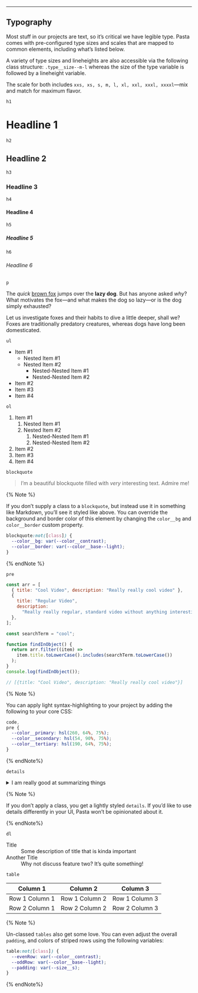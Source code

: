 ---

## Typography

Most stuff in our projects are text, so it’s critical we have legible type. Pasta comes with pre-configured type sizes and scales that are mapped to common elements, including what’s listed below.

A variety of type sizes and lineheights are also accessible via the following class structure: `.type__size--m-l` whereas the size of the type variable is followed by a lineheight variable.

The scale for both includes `xxs, xs, s, m, l, xl, xxl, xxxl, xxxxl`—mix and match for maximum flavor.

`h1`

# Headline 1

`h2`

## Headline 2

`h3`

### Headline 3

`h4`

#### Headline 4

`h5`

##### Headline 5

`h6`

###### Headline 6

`p`

The _quick_ [brown fox](https://en.wikipedia.org/wiki/The_quick_brown_fox_jumps_over_the_lazy_dog) jumps over the **lazy dog**. But has anyone asked _why_? What motivates the fox—and what makes the dog so lazy—or is the dog simply exhausted?

Let us investigate foxes and their habits to dive a little deeper, shall we? Foxes are traditionally predatory creatures, whereas dogs have long been domesticated.

`ul`

- Item #1
  - Nested Item #1
  - Nested Item #2
    - Nested-Nested Item #1
    - Nested-Nested Item #2
- Item #2
- Item #3
- Item #4

`ol`

1. Item #1
   1. Nested Item #1
   2. Nested Item #2
      1. Nested-Nested Item #1
      2. Nested-Nested Item #2
2. Item #2
3. Item #3
4. Item #4

`blockquote`

> I’m a beautiful blockquote filled with _very_ interesting text. Admire me!

{% Note %}

If you don’t supply a class to a `blockquote`, but instead use it in something like Markdown, you’ll see it styled like above. You can override the background and border color of this element by changing the `color__bg` and `color__border` custom property.

```css
blockquote:not([class]) {
  --color__bg: var(--color__contrast);
  --color__border: var(--color__base--light);
}
```

{% endNote %}

`pre`

```javascript
const arr = [
  { title: "Cool Video", description: "Really really cool video" },
  {
    title: "Regular Video",
    description:
      "Really really regular, standard video without anything interesting",
  },
];

const searchTerm = "cool";

function findInObject() {
  return arr.filter((item) =>
    item.title.toLowerCase().includes(searchTerm.toLowerCase())
  );
}
console.log(findInObject());

// [{title: "Cool Video", description: "Really really cool video"}]
```

{% Note %}

You can apply light syntax-highlighting to your project by adding the following to your core CSS:

```css
code,
pre {
  --color__primary: hsl(260, 64%, 75%);
  --color__secondary: hsl(54, 90%, 75%);
  --color__tertiary: hsl(190, 64%, 75%);
}
```

{% endNote%}

`details`

<details>
  <summary>I am really good at summarizing things</summary>
  <p><em>Except for secrets, those are hidden, safe!</em></p>
</details>

{% Note %}

If you don’t apply a class, you get a lightly styled `details`. If you’d like to use details differently in your UI, Pasta won’t be opinionated about it.

{% endNote%}

`dl`

<dl>
  <dt>Title</dt>
  <dd>Some description of title that is kinda important</dd>
  <dt>Another Title</dt>
  <dd>Why not discuss feature two? It’s quite something!</dd>
</dl>

`table`

| Column 1       | Column 2       | Column 3       |
| -------------- | -------------- | -------------- |
| Row 1 Column 1 | Row 1 Column 2 | Row 1 Column 3 |
| Row 2 Column 1 | Row 2 Column 2 | Row 2 Column 3 |

{% Note %}

Un-classed `tables` also get some love. You can even adjust the overall `padding`, and colors of striped rows using the following variables:

```css
table:not([class]) {
  --evenRow: var(--color__contrast);
  --oddRow: var(--color__base--light);
  --padding: var(--size__s);
}
```

{% endNote%}
